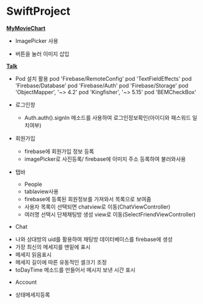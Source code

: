 # SwiftProject

[**MyMovieChart**](https://github.com/JINHYUCK-r/SwiftProject/tree/master/MyMovieChart)
- ImagePicker 사용
*  버튼을 눌러 이미지 삽입


[**Talk**](https://github.com/JINHYUCK-r/SwiftProject/tree/master/Talk)
- Pod 설치 활용
 pod 'Firebase/RemoteConfig'
 pod 'TextFieldEffects'
 pod 'Firebase/Database'
 pod 'Firebase/Auth'
 pod 'Firebase/Storage'
 pod 'ObjectMapper', '~> 4.2'
 pod 'Kingfisher', '~> 5.15'
 pod 'BEMCheckBox'
 
- 로그인창
  - Auth.auth().signIn 메소드를 사용하여 로그인정보확인(아이디와 패스워드 일치여부)

- 회원가입
  - firebase에 회원가입 정보 등록
  - imagePicker로 사진등록/ firebase에 이미지 주소 등록하여 불러와사용
 
 
- 탭바
  - People
   - tablaview사용 
   - firebase에 등록된 회원정보를 가져와서 목록으로 보여줌
   - 사용자 목록이 선택되면 chatview로 이동(ChatViewController)
   - 여러명 선택시 단체채팅방 생성 view로 이동(SelectFriendViewController)
 * Chat
  - 나와 상대방의 uid를 활용하여 채팅방 데이터베이스를 firebase에 생성
  - 가장 최신의 메세지를 맨밑에 표시
  - 메세지 읽음표시
  - 메세지 길이에 따른 유동적인 셀크기 조정
  - toDayTime 메소드를 만들어서 메시지 보낸 시간 표시
 * Account
  - 상태메세지등록
